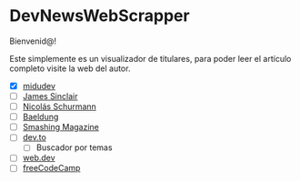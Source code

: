 # DevNewsWebScrapper

Bienvenid@!

Este simplemente es un visualizador de titulares, para poder leer el artículo completo visite la web del autor.

- [x] [midudev](https://midu.dev/)
- [ ] [James Sinclair](https://jrsinclair.com/)
- [ ] [Nicolás Schurmann](https://www.nicolas-schurmann.com/)
- [ ] [Baeldung](https://www.baeldung.com/)
- [ ] [Smashing Magazine](https://www.smashingmagazine.com/articles/)
- [ ] [dev.to](https://dev.to/)
    - [ ] Buscador por temas
- [ ] [web.dev](https://web.dev/blog/)
- [ ] [freeCodeCamp](https://www.freecodecamp.org/news/)
